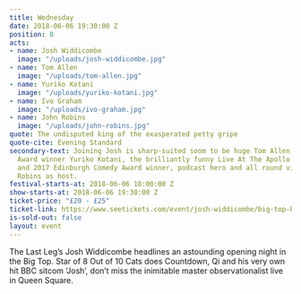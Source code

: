 ```yaml
---
title: Wednesday
date: 2018-06-06 19:30:00 Z
position: 0
acts:
- name: Josh Widdicombe
  image: "/uploads/josh-widdicombe.jpg"
- name: Tom Allen
  image: "/uploads/tom-allen.jpg"
- name: Yuriko Kotani
  image: "/uploads/yuriko-kotani.jpg"
- name: Ivo Graham
  image: "/uploads/ivo-graham.jpg"
- name: John Robins
  image: "/uploads/john-robins.jpg"
quote: The undisputed king of the exasperated petty gripe
quote-cite: Evening Standard
secondary-text: Joining Josh is sharp-suited soom to be huge Tom Allen, BBC Comedy
  Award winner Yuriko Kotani, the brilliantly funny Live At The Apollo star Ivo Graham
  and 2017 Edinburgh Comedy Award winner, podcast hero and all round vibe-magnet John
  Robins as host.
festival-starts-at: 2018-06-06 18:00:00 Z
show-starts-at: 2018-06-06 19:30:00 Z
ticket-price: "£20 - £25"
ticket-link: https://www.seetickets.com/event/josh-widdicombe/big-top-bristol-comedy-garden/1206454
is-sold-out: false
layout: event
---
```


The Last Leg’s Josh Widdicombe headlines an astounding opening night in the Big Top. Star of 8 Out of 10 Cats does Countdown, Qi and his very own hit BBC sitcom ‘Josh’, don’t miss the inimitable master observationalist live in Queen Square.